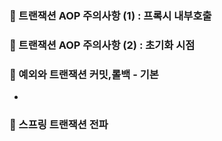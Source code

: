 ### 📌 트랜잭션 AOP 주의사항 (1) : 프록시 내부호출
### 📌 트랜잭션 AOP 주의사항 (2) : 초기화 시점
### 📌 예외와 트랜잭션 커밋,롤백 - 기본
* 
### 📌 스프링 트랜잭션 전파
